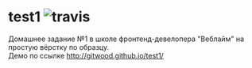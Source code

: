 # test1  <img src="https://travis-ci.org/gitwood/test1.svg?branch=master" alt="travis">
Домашнее задание №1 в школе фронтенд-девелопера "Веблайм" на простую вёрстку по образцу.<br>
Демо по ссылке <a href="http://gitwood.github.io/test1/">http://gitwood.github.io/test1/</a>
